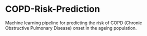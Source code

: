 # COPD-Risk-Prediction
Machine learning pipeline for predicting the risk of COPD (Chronic Obstructive Pulmonary Disease) onset in the ageing population.
